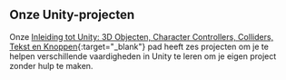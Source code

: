 ## Onze Unity-projecten

Onze [Inleiding tot Unity: 3D Objecten, Character Controllers, Colliders, Tekst en Knoppen](https://projects.raspberrypi.org/en/pathways/unity-intro){:target="_blank"} pad heeft zes projecten om je te helpen verschillende vaardigheden in Unity te leren om je eigen project zonder hulp te maken. 
